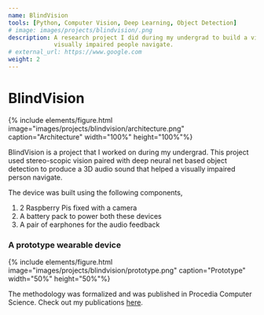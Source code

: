 ```yaml
---
name: BlindVision
tools: [Python, Computer Vision, Deep Learning, Object Detection]
# image: images/projects/blindvision/.png
description: A research project I did during my undergrad to build a vision system that helps
             visually impaired people navigate.
# external_url: https://www.google.com
weight: 2
---
```


# BlindVision

<!-- ![prototype]({{site.baseurl}}/images/projects/blindvision/architecture.png) -->
{% include elements/figure.html image="images/projects/blindvision/architecture.png" caption="Architecture" width="100%" height="100%"%}

BlindVision is a project that I worked on during my undergrad. This project used stereo-scopic vision paired with deep neural net based object detection to produce a 3D audio sound that helped a visually impaired person navigate.

The device was built using the following components,

1. 2 Raspberry Pis fixed with a camera
2. A battery pack to power both these devices
3. A pair of earphones for the audio feedback

### A prototype wearable device

<!-- ![prototype]({{site.baseurl}}/images/projects/blindvision/prototype.png) -->
<!-- <img caption="Prototype" src="{{site.baseurl}}/images/projects/blindvision/prototype.png" width="50%" height="50%"> -->
{% include elements/figure.html image="images/projects/blindvision/prototype.png" caption="Prototype" width="50%" height="50%"%}

The methodology was formalized and was published in Procedia Computer Science. Check out my publications [here]({{site.baseurl}}/publications).
